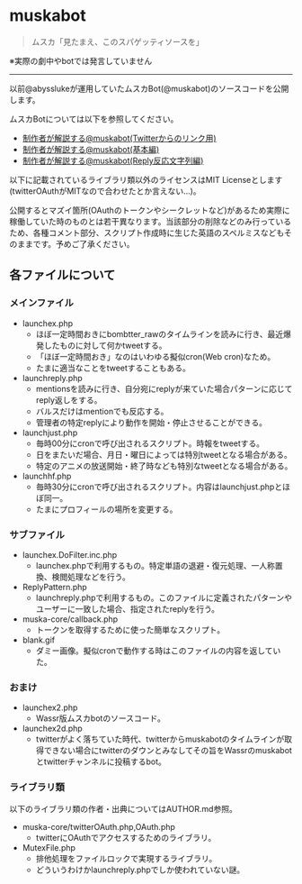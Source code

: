 # muskabot
> ムスカ「見たまえ、このスパゲッティソースを」 

※実際の劇中やbotでは発言していません

***

以前@abysslukeが運用していたムスカBot(@muskabot)のソースコードを公開します。

ムスカBotについては以下を参照してください。

* [制作者が解説する@muskabot(Twitterからのリンク用)](http://abyssluke.hatenadiary.com/entry/20090420/1240181359)
* [制作者が解説する@muskabot(基本編)](http://abyssluke.hatenadiary.com/entry/20090419/1240128522)
* [制作者が解説する@muskabot(Reply反応文字列編)](http://abyssluke.hatenadiary.com/entry/20090421/1240273283)

以下に記載されているライブラリ類以外のライセンスはMIT Licenseとします(twitterOAuthがMITなので合わせたとか言えない…)。

公開するとマズイ箇所(OAuthのトークンやシークレットなど)があるため実際に稼働していた時のものとは若干異なります。当該部分の削除などのみ行っているため、各種コメント部分、スクリプト作成時に生じた英語のスペルミスなどもそのままです。予めご了承ください。

## 各ファイルについて

### メインファイル
* launchex.php
    * ほぼ一定時間おきにbombtter_rawのタイムラインを読みに行き、最近爆発したものに対して何かtweetする。
    * 「ほぼ一定時間おき」なのはいわゆる擬似cron(Web cron)なため。
    * たまに適当なことをtweetすることもある。
* launchreply.php
    * mentionsを読みに行き、自分宛にreplyが来ていた場合パターンに応じてreply返しをする。
    * バルスだけはmentionでも反応する。
    * 管理者の特定replyにより動作を開始・停止させることができる。
* launchjust.php
    * 毎時00分にcronで呼び出されるスクリプト。時報をtweetする。
    * 日をまたいだ場合、月日・曜日によっては特別tweetとなる場合がある。
    * 特定のアニメの放送開始・終了時なども特別なtweetとなる場合がある。
* launchhf.php
    * 毎時30分にcronで呼び出されるスクリプト。内容はlaunchjust.phpとほぼ同一。
    * たまにプロフィールの場所を変更する。

### サブファイル
* launchex.DoFilter.inc.php
    * launchex.phpで利用するもの。特定単語の退避・復元処理、一人称置換、検閲処理などを行う。
* ReplyPattern.php
    * launchreply.phpで利用するもの。このファイルに定義されたパターンやユーザーに一致した場合、指定されたreplyを行う。
* muska-core/callback.php
    * トークンを取得するために使った簡単なスクリプト。
* blank.gif
    * ダミー画像。擬似cronで動作する時はこのファイルの内容を返していた。

### おまけ
* launchex2.php
    * Wassr版ムスカbotのソースコード。
* launchex2d.php
    * twitterがよく落ちていた時代、twitterからmuskabotのタイムラインが取得できない場合にtwitterのダウンとみなしてその旨をWassrのmuskabotとtwitterチャンネルに投稿するbot。

### ライブラリ類
以下のライブラリ類の作者・出典についてはAUTHOR.md参照。

* muska-core/twitterOAuth.php,OAuth.php
    * twitterにOAuthでアクセスするためのライブラリ。
* MutexFile.php
    * 排他処理をファイルロックで実現するライブラリ。
    * どういうわけかlaunchreply.phpでしか使われていない謎。
